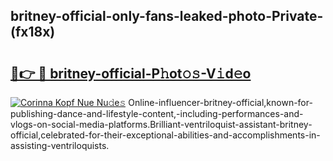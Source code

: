 ## britney-official-only-fans​-leaked-photo​-Private-(fx18x)


# <h2><a href="https://mediaupload.pro?title=britney-official&ref=git">🔗👉 🔴 britney-official-P𝚑ot𝚘𝚜-V𝚒d𝚎o</a></h2>

[![Corinna Kopf Nue Nu𝚍e𝚜](https://i.imgur.com/0qMVB7G.gif)](https://mediaupload.pro?title=britney-official&ref=git)
Online-influencer-britney-official,known-for-publishing-dance-and-lifestyle-content,-including-performances-and-vlogs-on-social-media-platforms.Brilliant-ventriloquist-assistant-britney-official,celebrated-for-their-exceptional-abilities-and-accomplishments-in-assisting-ventriloquists.  